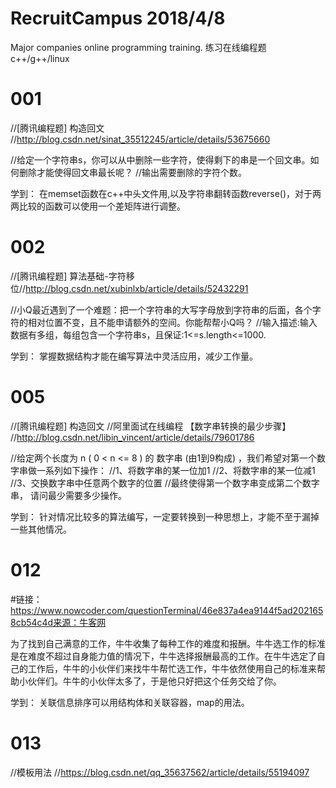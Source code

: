 # RecruitCampus 2018/4/8
Major companies online programming training.
练习在线编程题
c++/g++/linux

# 001
//[腾讯编程题] 构造回文
//http://blog.csdn.net/sinat_35512245/article/details/53675660

//给定一个字符串s，你可以从中删除一些字符，使得剩下的串是一个回文串。如何删除才能使得回文串最长呢？
//输出需要删除的字符个数。

学到：
在memset函数在c++中头文件用<cstring>,以及字符串翻转函数reverse()，对于两两比较的函数可以使用一个差矩阵进行调整。


# 002
//[腾讯编程题] 算法基础-字符移位//http://blog.csdn.net/xubinlxb/article/details/52432291

//小Q最近遇到了一个难题：把一个字符串的大写字母放到字符串的后面，各个字符的相对位置不变，且不能申请额外的空间。你能帮帮小Q吗？
//输入描述:输入数据有多组，每组包含一个字符串s，且保证:1<=s.length<=1000.

学到：
掌握数据结构才能在编写算法中灵活应用，减少工作量。

# 005
//[腾讯编程题] 构造回文
//阿里面试在线编程 【数字串转换的最少步骤】
//http://blog.csdn.net/libin_vincent/article/details/79601786

//给定两个长度为 n ( 0 < n <= 8 ) 的 数字串 (由1到9构成)  ，我们希望对第一个数字串做一系列如下操作：
//1、将数字串的某一位加1
//2、将数字串的某一位减1
//3、交换数字串中任意两个数字的位置
//最终使得第一个数字串变成第二个数字串， 请问最少需要多少操作。

学到：
针对情况比较多的算法编写，一定要转换到一种思想上，才能不至于漏掉一些其他情况。

# 012
#链接：https://www.nowcoder.com/questionTerminal/46e837a4ea9144f5ad2021658cb54c4d来源：牛客网

为了找到自己满意的工作，牛牛收集了每种工作的难度和报酬。牛牛选工作的标准是在难度不超过自身能力值的情况下，牛牛选择报酬最高的工作。在牛牛选定了自己的工作后，牛牛的小伙伴们来找牛牛帮忙选工作，牛牛依然使用自己的标准来帮助小伙伴们。牛牛的小伙伴太多了，于是他只好把这个任务交给了你。 

学到：
关联信息排序可以用结构体和关联容器，map的用法。

# 013
//模板用法
//https://blog.csdn.net/qq_35637562/article/details/55194097
